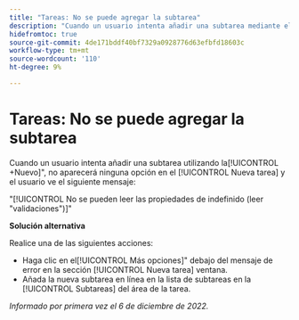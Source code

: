 ```yaml
---
title: "Tareas: No se puede agregar la subtarea"
description: "Cuando un usuario intenta añadir una subtarea mediante el botón +New , no aparece ninguna opción en la ventana New Task y el usuario ve un mensaje de error."
hidefromtoc: true
source-git-commit: 4de171bddf40bf7329a0928776d63efbfd18603c
workflow-type: tm+mt
source-wordcount: '110'
ht-degree: 9%

---
```



# Tareas: No se puede agregar la subtarea

Cuando un usuario intenta añadir una subtarea utilizando la[!UICONTROL +Nuevo]&quot;, no aparecerá ninguna opción en el [!UICONTROL Nueva tarea] y el usuario ve el siguiente mensaje:

&quot;[!UICONTROL No se pueden leer las propiedades de indefinido (leer &quot;validaciones&quot;)]&quot;

**Solución alternativa**

Realice una de las siguientes acciones:

* Haga clic en el[!UICONTROL Más opciones]&quot; debajo del mensaje de error en la sección [!UICONTROL Nueva tarea] ventana.
* Añada la nueva subtarea en línea en la lista de subtareas en la [!UICONTROL Subtareas] del área de la tarea.

_Informado por primera vez el 6 de diciembre de 2022._

